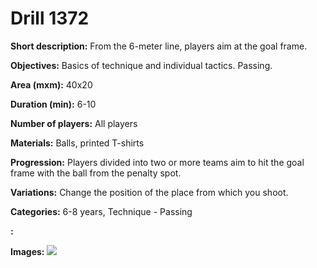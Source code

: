 # Drill 1372

**Short description:**
From the 6-meter line, players aim at the goal frame.

**Objectives:**
Basics of technique and individual tactics. Passing.

**Area (mxm):**
40x20

**Duration (min):**
6-10

**Number of players:**
All players

**Materials:**
Balls, printed T-shirts

**Progression:**
Players divided into two or more teams aim to hit the goal frame with the ball from the penalty spot.

**Variations:**
Change the position of the place from which you shoot.

**Categories:**
6-8 years, Technique - Passing

**:**


**Images:**
![](https://www.coachingfutsal.com/\images\889757ad-7c24-41a8-8ebc-746658aa5162_176.png)

